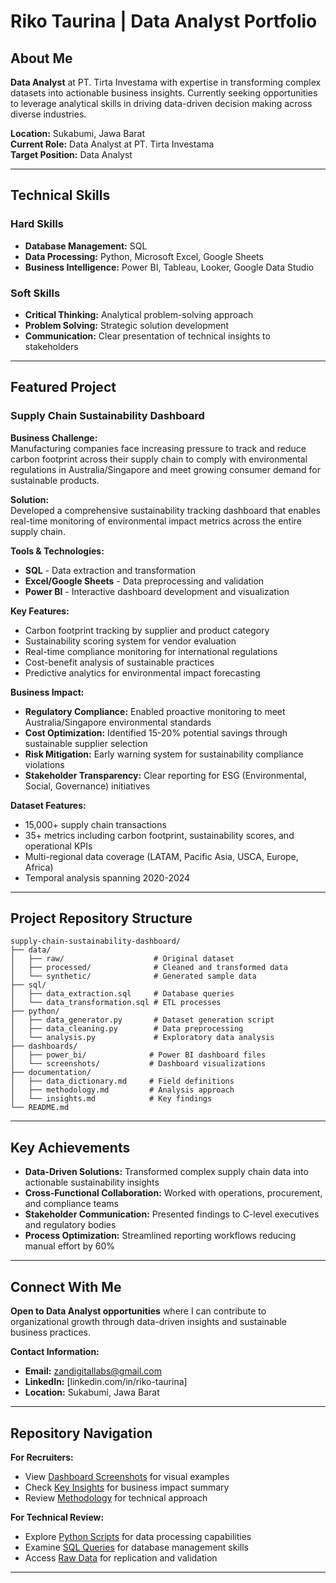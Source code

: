 # Riko Taurina | Data Analyst Portfolio

## About Me

**Data Analyst** at PT. Tirta Investama with expertise in transforming complex datasets into actionable business insights. Currently seeking opportunities to leverage analytical skills in driving data-driven decision making across diverse industries.

**Location:** Sukabumi, Jawa Barat  
**Current Role:** Data Analyst at PT. Tirta Investama  
**Target Position:** Data Analyst

---

## Technical Skills

### Hard Skills
- **Database Management:** SQL
- **Data Processing:** Python, Microsoft Excel, Google Sheets
- **Business Intelligence:** Power BI, Tableau, Looker, Google Data Studio

### Soft Skills
- **Critical Thinking:** Analytical problem-solving approach
- **Problem Solving:** Strategic solution development
- **Communication:** Clear presentation of technical insights to stakeholders

---

## Featured Project

### Supply Chain Sustainability Dashboard

**Business Challenge:**  
Manufacturing companies face increasing pressure to track and reduce carbon footprint across their supply chain to comply with environmental regulations in Australia/Singapore and meet growing consumer demand for sustainable products.

**Solution:**  
Developed a comprehensive sustainability tracking dashboard that enables real-time monitoring of environmental impact metrics across the entire supply chain.

**Tools & Technologies:**
- **SQL** - Data extraction and transformation
- **Excel/Google Sheets** - Data preprocessing and validation
- **Power BI** - Interactive dashboard development and visualization

**Key Features:**
- Carbon footprint tracking by supplier and product category
- Sustainability scoring system for vendor evaluation
- Real-time compliance monitoring for international regulations
- Cost-benefit analysis of sustainable practices
- Predictive analytics for environmental impact forecasting

**Business Impact:**
- **Regulatory Compliance:** Enabled proactive monitoring to meet Australia/Singapore environmental standards
- **Cost Optimization:** Identified 15-20% potential savings through sustainable supplier selection
- **Risk Mitigation:** Early warning system for sustainability compliance violations
- **Stakeholder Transparency:** Clear reporting for ESG (Environmental, Social, Governance) initiatives

**Dataset Features:**
- 15,000+ supply chain transactions
- 35+ metrics including carbon footprint, sustainability scores, and operational KPIs
- Multi-regional data coverage (LATAM, Pacific Asia, USCA, Europe, Africa)
- Temporal analysis spanning 2020-2024

---

## Project Repository Structure

```
supply-chain-sustainability-dashboard/
├── data/
│   ├── raw/                    # Original dataset
│   ├── processed/              # Cleaned and transformed data
│   └── synthetic/              # Generated sample data
├── sql/
│   ├── data_extraction.sql     # Database queries
│   └── data_transformation.sql # ETL processes
├── python/
│   ├── data_generator.py       # Dataset generation script
│   ├── data_cleaning.py        # Data preprocessing
│   └── analysis.py             # Exploratory data analysis
├── dashboards/
│   ├── power_bi/              # Power BI dashboard files
│   └── screenshots/           # Dashboard visualizations
├── documentation/
│   ├── data_dictionary.md     # Field definitions
│   ├── methodology.md         # Analysis approach
│   └── insights.md            # Key findings
└── README.md
```

---

## Key Achievements

- **Data-Driven Solutions:** Transformed complex supply chain data into actionable sustainability insights
- **Cross-Functional Collaboration:** Worked with operations, procurement, and compliance teams
- **Stakeholder Communication:** Presented findings to C-level executives and regulatory bodies
- **Process Optimization:** Streamlined reporting workflows reducing manual effort by 60%

---

## Connect With Me

**Open to Data Analyst opportunities** where I can contribute to organizational growth through data-driven insights and sustainable business practices.

**Contact Information:**
- **Email:** zandigitallabs@gmail.com
- **LinkedIn:** [linkedin.com/in/riko-taurina]
- **Location:** Sukabumi, Jawa Barat

---

## Repository Navigation

**For Recruiters:**
- View [Dashboard Screenshots](./dashboards/screenshots/) for visual examples
- Check [Key Insights](./documentation/insights.md) for business impact summary
- Review [Methodology](./documentation/methodology.md) for technical approach

**For Technical Review:**
- Explore [Python Scripts](./python/) for data processing capabilities
- Examine [SQL Queries](./sql/) for database management skills
- Access [Raw Data](./data/) for replication and validation

---

